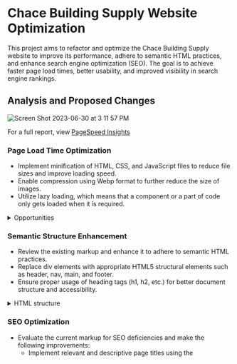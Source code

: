 # Chace Building Supply Website Optimization

This project aims to refactor and optimize the Chace Building Supply website to improve its performance, adhere to semantic HTML practices, and enhance search engine optimization (SEO). The goal is to achieve faster page load times, better usability, and improved visibility in search engine rankings.

## Analysis and Proposed Changes

![Screen Shot 2023-06-30 at 3 11 57 PM](https://github.com/nicolenam/chace-builder-supply-website/assets/58302337/ea234007-2c84-417b-8e95-346ca398a953)

For a full report, view [PageSpeed Insights](https://pagespeed.web.dev/analysis/https-www-chacebuildingsupply-com/m95mk94djn?form_factor=desktop)

### Page Load Time Optimization
- Implement minification of HTML, CSS, and JavaScript files to reduce file sizes and improve loading speed.
- Enable compression using Webp format to further reduce the size of images.
- Utilize lazy loading, which means that a component or a part of code only gets loaded when it is required.

 <details>
            <summary>Opportunities</summary>

- Reduce unused CSS and JS files (2.53s)
![Screen Shot 2023-07-01 at 6 12 08 PM](https://github.com/nicolenam/chace-builder-supply-website/assets/58302337/e768b5d8-eae9-4eac-b39b-53b40af3c4b3)

</details>

### Semantic Structure Enhancement
- Review the existing markup and enhance it to adhere to semantic HTML practices.
- Replace div elements with appropriate HTML5 structural elements such as header, nav, main, and footer.
- Ensure proper usage of heading tags (h1, h2, etc.) for better document structure and accessibility.

<details>
            <summary>HTML structure</summary>

        <body>
            <header>
                <nav></nav>
            </header>

            <main>
                <section className="welcome">
                    <div className="content-container">
                        <h1>Welcome to Chace Building Supply!</h1>
                        <p>
                        Over five generations ago in 1885, Peleg Durfree Humphrey first opened the doors of his lumber company on the riverfront wharf in Tiverton, Rhode Island. As the main suppliers for local business and residential construction, the company grew with the area and became the largest employer in Tiverton. Several generations later, P.D. Humphrey was instrumental in rebuilding the coastline areas of Southern Rhode Island and Eastern Connecticut after the devastating hurricane of 1938. A subsequent hurricane in 1954 finally resulted in a move to higher ground after company employees watched most of their inventory float away down the Sakonnet River.
                        </p>
                        <img src="/ezgif.com-webp-to-png.png" alt="deck">
                    </div>
                </section>

                <!-- Add more sections or content here -->
            </main>

            <footer>
                <!-- Footer content here -->
            </footer>
        </body>
</details>

### SEO Optimization
- Evaluate the current markup for SEO deficiencies and make the following improvements:
  - Implement relevant and descriptive page titles using the <title> tag.
  - Utilize appropriate heading tags (h1, h2, etc.) to structure content and highlight important keywords.
  - Add meta tags, including meta description and meta keywords, to provide concise information for search engines.
 
 <details>
    <summary>Meta tags for SEO</summary>

```html
<html>
    <head>
        <meta charset="UTF-8">

        <title>Chace Building Supply - Quality Construction Materials for Your Projects</title>

        <meta name="description" content="Chace Building Supply offers a wide range of high-quality construction materials for residential and commercial projects. 
        Browse our catalog and find everything you need for your next construction or remodeling job.">

        <meta name="keywords" content="construction materials

, building supplies, remodeling, residential construction">

        <meta name="robots" content="index, follow">

        <link rel="canonical" href="https://www.chacebuildingsupply.com/">

        <meta property="og:title" content="Chace Building Supply - Quality Construction Materials">
        <meta property="og:image" content="https://www.chacebuildingsupply.com/image.jpg">
        
    </head>
<body>
<!-- webpage content goes here -->
</body>
</html>

```
</details>

## Updated Code
The optimized HTML, CSS, and JavaScript code can be found in the following files:

- [Header.js](https://github.com/nicolenam/chace-builder-supply-website/blob/main/src/components/Header.js)
- [Header.scss](https://github.com/nicolenam/chace-builder-supply-website/blob/main/src/styles/Header.scss)


Please note that these files represent a representative sample of the optimization changes made.

## Summary Report

| Before | After |
| --- | --- |
![Screen Shot 2023-07-01 at 5 58 53 PM](https://github.com/nicolenam/chace-builder-supply-website/assets/58302337/e40a3cda-62de-47d9-b9d8-fd4f2ad773b1)  | ![Screen Shot 2023-07-02 at 12 58 25 PM](https://github.com/nicolenam/chace-builder-supply-website/assets/58302337/70eb450b-61e6-4ede-add6-39a9f23454da)



Deployed [Chace Building Supply](https://chace-building-supply.netlify.app) and Full report, view [PageSpeed Insights](https://pagespeed.web.dev/analysis/https-chace-building-supply-netlify-app/0178v5mkzm?form_factor=desktop)

A summary report outlining the key optimizations made and their expected impact on performance, conversion rate, and SEO is available in the `summary-report.pdf` file.

## Sitemap
The recommended sitemap for the new and improved Chace Building Supply website is as follows:

![Screen Shot 2023-07-02 at 12 37 44 AM](https://github.com/nicolenam/chace-builder-supply-website/assets/58302337/784dbd96-b1ca-4246-9e79-bd0ea8039319)


## Acknowledgements
- The Chace Building Supply team for providing the opportunity to optimize their website.
- [Toolbx](https://toolbx.com) for the design standards and inspiration.

## Contact
For any inquiries or questions, please contact me at [eunjungnam@gmail.com](mailto:eunjungnam@gmail.com).
